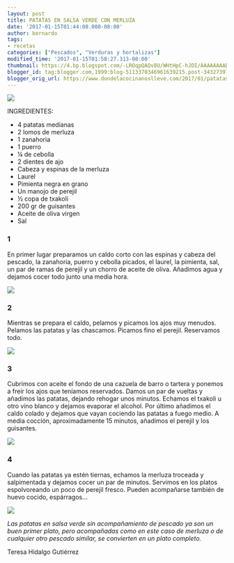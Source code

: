 ```yaml
---
layout: post
title: PATATAS EN SALSA VERDE CON MERLUZA
date: '2017-01-15T01:44:00.000-08:00'
author: bernardo
tags:
- recetas
categories: ["Pescados", "Verduras y hortalizas"]
modified_time: '2017-01-15T01:58:27.313-08:00'
thumbnail: https://4.bp.blogspot.com/-LROqpQAQv8U/WHtHpC-hJDI/AAAAAAAADT0/JU91IG-SI7AWUBsI2PnOS2LLgmMGs-8yQCLcB/s72-c/09.JPG
blogger_id: tag:blogger.com,1999:blog-5113370346961639215.post-3432739739113316896
blogger_orig_url: https://www.dondelacocinanoslleve.com/2017/01/patatas-en-salsa-verde-con-merluza.html
---
```


![](https://4.bp.blogspot.com/-LROqpQAQv8U/WHtHpC-hJDI/AAAAAAAADT0/JU91IG-SI7AWUBsI2PnOS2LLgmMGs-8yQCLcB/s400/09.JPG)  

INGREDIENTES:
* 4 patatas medianas
* 2 lomos de merluza
* 1 zanahoria
* 1 puerro
* ¼ de cebolla
* 2 dientes de ajo
* Cabeza y espinas de la merluza
* Laurel
* Pimienta negra en grano
* Un manojo de perejil
* ½ copa de txakoli
* 200 gr de guisantes
* Aceite de oliva virgen
* Sal  

### 1

En primer lugar preparamos un caldo corto con las espinas y cabeza del pescado, la zanahoria, puerro y cebolla picados, el laurel, la pimienta, sal, un par de ramas de perejil y un chorro de aceite de oliva. Añadimos agua y dejamos cocer todo junto una media hora.  

![](https://1.bp.blogspot.com/-nKH9LFhsdB8/WHtDVJVmSeI/AAAAAAAADTg/NxQAngAgB6wWA8CexoLWyIoa-DkmK8zgwCLcB/s320/01.JPG)



### 2

Mientras se prepara el caldo, pelamos y picamos los ajos muy menudos. Pelamos las patatas y las chascamos. Picamos fino el perejil. Reservamos todo.  

![](https://1.bp.blogspot.com/-iN1U5mI9dAg/WHtDqtncyiI/AAAAAAAADTk/o4d2mem-Ro04rIGixHZKkTWW5hkXtq8IQCLcB/s320/02.JPG)

  

### 3

Cubrimos con aceite el fondo de una cazuela de barro o tartera y ponemos a freír los ajos que teníamos reservados. Damos un par de vueltas y añadimos las patatas, dejando rehogar unos minutos. Echamos el txakoli u otro vino blanco y dejamos evaporar el alcohol. Por último añadimos el caldo colado y dejamos que vayan cociendo las patatas a fuego medio. A media cocción, aproximadamente 15 minutos, añadimos el perejil y los guisantes.  

![](https://4.bp.blogspot.com/-vOvvrvZegeE/WHtD7GZkf4I/AAAAAAAADTo/AEC8DHyiD4w-dpY4VF5j20LfZw1n4xizgCLcB/s320/05.JPG)

  

### 4

Cuando las patatas ya estén tiernas, echamos la merluza troceada y salpimentada y dejamos cocer un par de minutos. Servimos en los platos espolvoreando un poco de perejil fresco. Pueden acompañarse también de huevo cocido, espárragos…  

![](https://3.bp.blogspot.com/-u5dKZedrJpk/WHtEQFrY_yI/AAAAAAAADTs/l0iAyagPUk4u9jw3QBCHfKNR75YBESlPgCLcB/s320/07.JPG)

  
_Las patatas en salsa verde sin acompañamiento de pescado ya son un buen primer plato, pero acompañadas como en este caso de merluza o de cualquier otro pescado similar, se convierten en un plato completo._  
  
Teresa Hidalgo Gutiérrez
